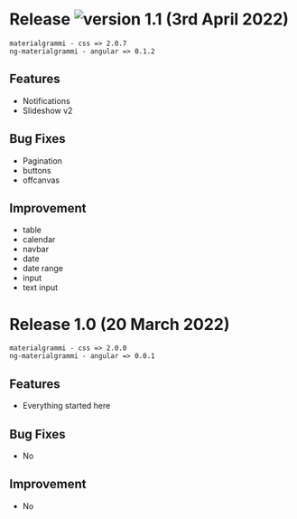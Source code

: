 # Release ![version 1.1](https://img.shields.io/badge/version-1.1-green) (3rd April 2022)
```
materialgrammi - css => 2.0.7
ng-materialgrammi - angular => 0.1.2
```
## Features
- Notifications
- Slideshow v2

## Bug Fixes
- Pagination
- buttons
- offcanvas

## Improvement
- table
- calendar
- navbar
- date
- date range
- input
- text input



# Release 1.0 (20 March 2022)
```
materialgrammi - css => 2.0.0
ng-materialgrammi - angular => 0.0.1
```
## Features
- Everything started here
## Bug Fixes
- No
## Improvement
- No